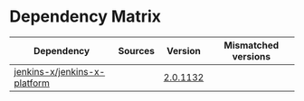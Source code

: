 # Dependency Matrix

Dependency | Sources | Version | Mismatched versions
---------- | ------- | ------- | -------------------
[jenkins-x/jenkins-x-platform](https://github.com/jenkins-x/jenkins-x-platform.git) |  | [2.0.1132](https://github.com/jenkins-x/jenkins-x-platform/releases/tag/v2.0.1132) | 
